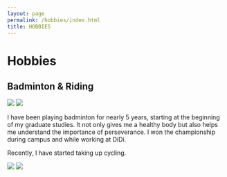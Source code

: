 ```yaml
---
layout: page
permalink: /hobbies/index.html
title: HOBBIES
---
```


# Hobbies
## Badminton & Riding

<div class="half">
<img src="https://junfeiwu.github.io/images/hobbies/01.jpg">
<img src="https://junfeiwu.github.io/images/hobbies/b02.jpg">
</div>

I have been playing badminton for nearly 5 years, starting at the beginning of my graduate studies. It not only gives me a healthy body but also helps me understand the importance of perseverance. I won the championship during campus and while working at DiDi.

Recently, I have started taking up cycling.


<div class="half">
<img src="https://junfeiwu.github.io/images/hobbies/b03.jpg">
<img src="https://junfeiwu.github.io/images/hobbies/b04.jpg">
</div>
